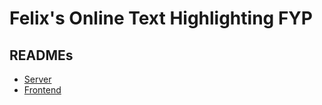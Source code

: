 # Felix's Online Text Highlighting FYP

## READMEs
- [Server](server/README.md)
- [Frontend](frontend/README.md)
